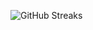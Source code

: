![GitHub Streaks](https://github-streaks-mqc9.onrender.com/streak/happilli/image?theme=midnight&cache_bust=1743694243&lang=ja)
